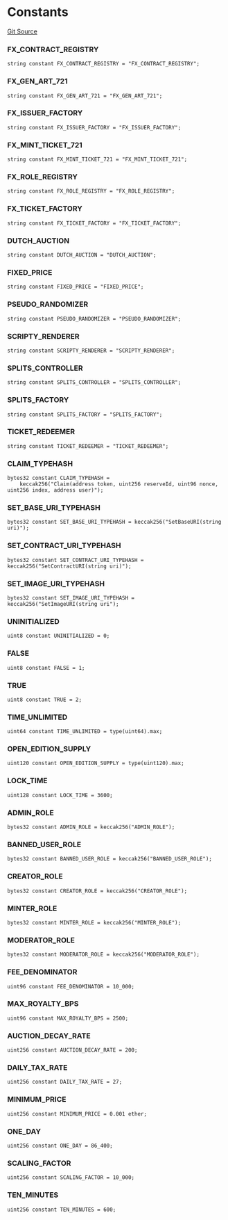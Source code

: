 # Constants
[Git Source](https://github.com/fxhash/fxhash-evm-contracts/blob/686a75b6e028ec629d05b5b60596a8ee209b77b5/src/utils/Constants.sol)

### FX_CONTRACT_REGISTRY

```solidity
string constant FX_CONTRACT_REGISTRY = "FX_CONTRACT_REGISTRY";
```

### FX_GEN_ART_721

```solidity
string constant FX_GEN_ART_721 = "FX_GEN_ART_721";
```

### FX_ISSUER_FACTORY

```solidity
string constant FX_ISSUER_FACTORY = "FX_ISSUER_FACTORY";
```

### FX_MINT_TICKET_721

```solidity
string constant FX_MINT_TICKET_721 = "FX_MINT_TICKET_721";
```

### FX_ROLE_REGISTRY

```solidity
string constant FX_ROLE_REGISTRY = "FX_ROLE_REGISTRY";
```

### FX_TICKET_FACTORY

```solidity
string constant FX_TICKET_FACTORY = "FX_TICKET_FACTORY";
```

### DUTCH_AUCTION

```solidity
string constant DUTCH_AUCTION = "DUTCH_AUCTION";
```

### FIXED_PRICE

```solidity
string constant FIXED_PRICE = "FIXED_PRICE";
```

### PSEUDO_RANDOMIZER

```solidity
string constant PSEUDO_RANDOMIZER = "PSEUDO_RANDOMIZER";
```

### SCRIPTY_RENDERER

```solidity
string constant SCRIPTY_RENDERER = "SCRIPTY_RENDERER";
```

### SPLITS_CONTROLLER

```solidity
string constant SPLITS_CONTROLLER = "SPLITS_CONTROLLER";
```

### SPLITS_FACTORY

```solidity
string constant SPLITS_FACTORY = "SPLITS_FACTORY";
```

### TICKET_REDEEMER

```solidity
string constant TICKET_REDEEMER = "TICKET_REDEEMER";
```

### CLAIM_TYPEHASH

```solidity
bytes32 constant CLAIM_TYPEHASH =
    keccak256("Claim(address token, uint256 reserveId, uint96 nonce, uint256 index, address user)");
```

### SET_BASE_URI_TYPEHASH

```solidity
bytes32 constant SET_BASE_URI_TYPEHASH = keccak256("SetBaseURI(string uri)");
```

### SET_CONTRACT_URI_TYPEHASH

```solidity
bytes32 constant SET_CONTRACT_URI_TYPEHASH = keccak256("SetContractURI(string uri)");
```

### SET_IMAGE_URI_TYPEHASH

```solidity
bytes32 constant SET_IMAGE_URI_TYPEHASH = keccak256("SetImageURI(string uri");
```

### UNINITIALIZED

```solidity
uint8 constant UNINITIALIZED = 0;
```

### FALSE

```solidity
uint8 constant FALSE = 1;
```

### TRUE

```solidity
uint8 constant TRUE = 2;
```

### TIME_UNLIMITED

```solidity
uint64 constant TIME_UNLIMITED = type(uint64).max;
```

### OPEN_EDITION_SUPPLY

```solidity
uint120 constant OPEN_EDITION_SUPPLY = type(uint120).max;
```

### LOCK_TIME

```solidity
uint128 constant LOCK_TIME = 3600;
```

### ADMIN_ROLE

```solidity
bytes32 constant ADMIN_ROLE = keccak256("ADMIN_ROLE");
```

### BANNED_USER_ROLE

```solidity
bytes32 constant BANNED_USER_ROLE = keccak256("BANNED_USER_ROLE");
```

### CREATOR_ROLE

```solidity
bytes32 constant CREATOR_ROLE = keccak256("CREATOR_ROLE");
```

### MINTER_ROLE

```solidity
bytes32 constant MINTER_ROLE = keccak256("MINTER_ROLE");
```

### MODERATOR_ROLE

```solidity
bytes32 constant MODERATOR_ROLE = keccak256("MODERATOR_ROLE");
```

### FEE_DENOMINATOR

```solidity
uint96 constant FEE_DENOMINATOR = 10_000;
```

### MAX_ROYALTY_BPS

```solidity
uint96 constant MAX_ROYALTY_BPS = 2500;
```

### AUCTION_DECAY_RATE

```solidity
uint256 constant AUCTION_DECAY_RATE = 200;
```

### DAILY_TAX_RATE

```solidity
uint256 constant DAILY_TAX_RATE = 27;
```

### MINIMUM_PRICE

```solidity
uint256 constant MINIMUM_PRICE = 0.001 ether;
```

### ONE_DAY

```solidity
uint256 constant ONE_DAY = 86_400;
```

### SCALING_FACTOR

```solidity
uint256 constant SCALING_FACTOR = 10_000;
```

### TEN_MINUTES

```solidity
uint256 constant TEN_MINUTES = 600;
```

